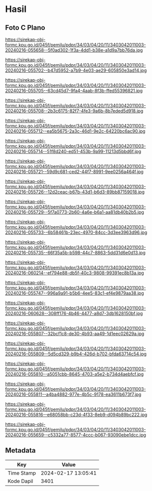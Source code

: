 # Hasil

## Foto C Plano

https://sirekap-obj-formc.kpu.go.id/045f/pemilu/pdpr/34/03/04/20/11/3403042011003-20240216-055658--5f0ad302-1f3a-4dd1-b38e-a1d9a7bb76da.jpg

https://sirekap-obj-formc.kpu.go.id/045f/pemilu/pdpr/34/03/04/20/11/3403042011003-20240216-055702--b47d5952-a7b9-4e03-ae29-605850e3ad14.jpg

https://sirekap-obj-formc.kpu.go.id/045f/pemilu/pdpr/34/03/04/20/11/3403042011003-20240216-055705--63cd45d7-9fa4-4aab-8f3b-ffed55396821.jpg

https://sirekap-obj-formc.kpu.go.id/045f/pemilu/pdpr/34/03/04/20/11/3403042011003-20240216-055708--2b3c6175-82f7-4fe3-9a6b-8b7eded5d918.jpg

https://sirekap-obj-formc.kpu.go.id/045f/pemilu/pdpr/34/03/04/20/11/3403042011003-20240216-055712--ea5b5675-2a3c-46d1-9e2c-64220bc6ac90.jpg

https://sirekap-obj-formc.kpu.go.id/045f/pemilu/pdpr/34/03/04/20/11/3403042011003-20240216-055714--51f8d240-ed51-453b-9a99-11213d5bbd6f.jpg

https://sirekap-obj-formc.kpu.go.id/045f/pemilu/pdpr/34/03/04/20/11/3403042011003-20240216-055721--59d9c681-ced2-44f7-8991-9ee0256a464f.jpg

https://sirekap-obj-formc.kpu.go.id/045f/pemilu/pdpr/34/03/04/20/11/3403042011003-20240216-055726--12d2ceac-b67b-43d1-b6d3-89bb87159018.jpg

https://sirekap-obj-formc.kpu.go.id/045f/pemilu/pdpr/34/03/04/20/11/3403042011003-20240216-055729--5f7a0773-2b60-4a6e-b6a1-aa81db40b2b5.jpg

https://sirekap-obj-formc.kpu.go.id/045f/pemilu/pdpr/34/03/04/20/11/3403042011003-20240216-055733--6b58461b-23ec-4970-84cc-3d3ee3963d96.jpg

https://sirekap-obj-formc.kpu.go.id/045f/pemilu/pdpr/34/03/04/20/11/3403042011003-20240216-055735--66f35a5b-b598-44c7-8863-5dd31d6e0d13.jpg

https://sirekap-obj-formc.kpu.go.id/045f/pemilu/pdpr/34/03/04/20/11/3403042011003-20240216-060214--ef794e88-db5f-40c3-9808-99391ec8b13a.jpg

https://sirekap-obj-formc.kpu.go.id/045f/pemilu/pdpr/34/03/04/20/11/3403042011003-20240216-055747--996a9a91-b5b6-4ee5-83c1-ef4e9879aa38.jpg

https://sirekap-obj-formc.kpu.go.id/045f/pemilu/pdpr/34/03/04/20/11/3403042011003-20240216-060628--308ff176-4b46-4477-a8d7-3db1628150bf.jpg

https://sirekap-obj-formc.kpu.go.id/045f/pemilu/pdpr/34/03/04/20/11/3403042011003-20240216-055807--32bcf1c8-de30-4b93-aa49-1d1eec02629a.jpg

https://sirekap-obj-formc.kpu.go.id/045f/pemilu/pdpr/34/03/04/20/11/3403042011003-20240216-055809--5d5cd329-b9b4-426d-b702-bfda63714c54.jpg

https://sirekap-obj-formc.kpu.go.id/045f/pemilu/pdpr/34/03/04/20/11/3403042011003-20240216-055810--a5051cbb-8645-4703-a5e2-b734d4aebfcf.jpg

https://sirekap-obj-formc.kpu.go.id/045f/pemilu/pdpr/34/03/04/20/11/3403042011003-20240216-055811--a4ba4882-977e-4b5c-9178-ea3611b673f7.jpg

https://sirekap-obj-formc.kpu.go.id/045f/pemilu/pdpr/34/03/04/20/11/3403042011003-20240216-055816--e68058bb-c23d-4f33-8eb9-d094b89bc222.jpg

https://sirekap-obj-formc.kpu.go.id/045f/pemilu/pdpr/34/03/04/20/11/3403042011003-20240216-055659--c5332a77-8577-4ccc-b067-93090ebe1dcc.jpg


## Metadata

| Key        | Value               |
| ---------- | ------------------- |
| Time Stamp | 2024-02-17 13:05:41 |
| Kode Dapil | 3401                |



